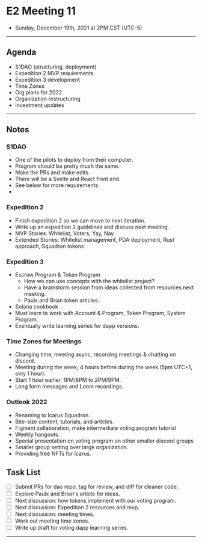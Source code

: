 # E2 Meeting 11

- Sunday, December 19th, 2021 at 2PM CST (UTC-5)

---

## Agenda

- S1DAO (structuring, deployment)
- Expedition 2 MVP requirements
- Expedition 3 development
- Time Zones
- Org plans for 2022
- Organization restructuring
- Investment updates

---

## Notes

### S1DAO

- One of the pilots to deploy from their computer.
- Program should be pretty much the same.
- Make the PRs and make edits.
- There will be a Svelte and React front end.
- See below for more requirements.
-

### Expedition 2

- Finish expedition 2 so we can move to next iteration.
- Write up an expedition 2 guidelines and discuss next meeting.
- MVP Stories: Whitelist, Voters, Yay, Nay
- Extended Stories: Whitelist management, PDA deployment, Rust approach, Squadron tokens

### Expedition 3

- Escrow Program & Token Program
  - How we can use concepts with the whitelist project?
  - Have a brainstorm session from ideas collected from resources next meeting.
  - Paulx and Brian token articles.
- Solana cookbook
- Must learn to work with Account & Program, Token Program, System Program.
- Eventually write learning series for dapp versions.

### Time Zones for Meetings

- Changing time, meeting async, recording meetings & chatting on discord.
- Meeting during the week, 4 hours before during the week (5pm UTC+1, only 1 hour).
- Start 1 hour earlier, 1PM/8PM to 2PM/9PM.
- Long form messages and Loom recordings.

### Outlook 2022

- Renaming to Icarus Squadron.
- Bite-size content, tutorials, and articles.
- Figment collaboration, make intermediate voting program tutorial
- Weekly hangouts.
- Special presentation on voting program on other smaller discord groups
- Smaller group setting over large organization.
- Providing free NFTs for Icarus.

## Task List

- [ ] Submit PRs for dao repo, tag for review, and diff for cleaner code.
- [ ] Explore Paulx and Brian's article for ideas.
- [ ] Next discussion: how tokens implement with our voting program.
- [ ] Next discussion: Expedition 2 resources and mvp.
- [ ] Next discussion: meeting times.
- [ ] Work out meeting time zones.
- [ ] Write up draft for voting dapp learning series.

---
